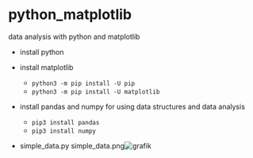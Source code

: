 # python_matplotlib
data analysis with python and matplotlib

- install python
- install matplotlib

  - `python3 -m pip install -U pip`
  - `python3 -m pip install -U matplotlib`
- install pandas and numpy for using data structures and data analysis
  - `pip3 install pandas`
  - `pip3 install numpy`


- simple_data.py
simple_data.png![grafik](https://user-images.githubusercontent.com/5676113/221660368-0c898de3-548b-42b9-9429-57dd9cba7613.png)
